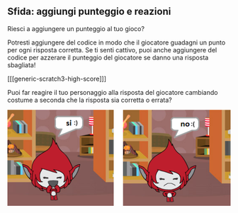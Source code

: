## Sfida: aggiungi punteggio e reazioni

Riesci a aggiungere un punteggio al tuo gioco?

Potresti aggiungere del codice in modo che il giocatore guadagni un punto per ogni risposta corretta. Se ti senti cattivo, puoi anche aggiungere del codice per azzerare il punteggio del giocatore se danno una risposta sbagliata!

[[[generic-scratch3-high-score]]]

Puoi far reagire il tuo personaggio alla risposta del giocatore cambiando costume a seconda che la risposta sia corretta o errata?

![schermata](images/brain-costume.png)